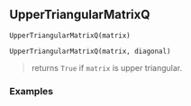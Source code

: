 ## UpperTriangularMatrixQ

```
UpperTriangularMatrixQ(matrix)
```

```
UpperTriangularMatrixQ(matrix, diagonal)
```

> returns `True` if `matrix` is upper triangular.

### Examples

```

```
